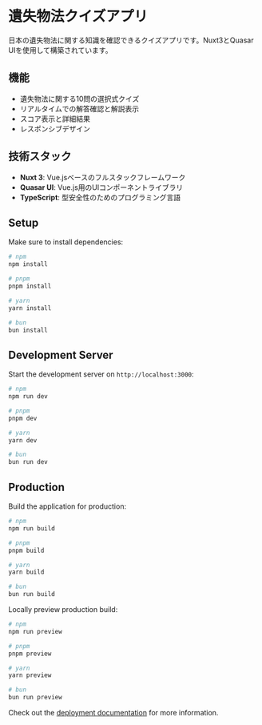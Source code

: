 # 遺失物法クイズアプリ

日本の遺失物法に関する知識を確認できるクイズアプリです。Nuxt3とQuasar UIを使用して構築されています。

## 機能

- 遺失物法に関する10問の選択式クイズ
- リアルタイムでの解答確認と解説表示
- スコア表示と詳細結果
- レスポンシブデザイン

## 技術スタック

- **Nuxt 3**: Vue.jsベースのフルスタックフレームワーク
- **Quasar UI**: Vue.js用のUIコンポーネントライブラリ
- **TypeScript**: 型安全性のためのプログラミング言語

## Setup

Make sure to install dependencies:

```bash
# npm
npm install

# pnpm
pnpm install

# yarn
yarn install

# bun
bun install
```

## Development Server

Start the development server on `http://localhost:3000`:

```bash
# npm
npm run dev

# pnpm
pnpm dev

# yarn
yarn dev

# bun
bun run dev
```

## Production

Build the application for production:

```bash
# npm
npm run build

# pnpm
pnpm build

# yarn
yarn build

# bun
bun run build
```

Locally preview production build:

```bash
# npm
npm run preview

# pnpm
pnpm preview

# yarn
yarn preview

# bun
bun run preview
```

Check out the [deployment documentation](https://nuxt.com/docs/getting-started/deployment) for more information.
